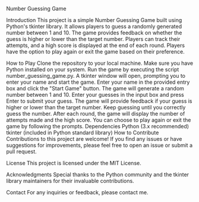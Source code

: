 
Number Guessing Game

Introduction
This project is a simple Number Guessing Game built using Python's tkinter library. It allows players to guess a randomly generated number between 1 and 10. The game provides feedback on whether the guess is higher or lower than the target number. Players can track their attempts, and a high score is displayed at the end of each round. Players have the option to play again or exit the game based on their preference.

How to Play
Clone the repository to your local machine.
Make sure you have Python installed on your system.
Run the game by executing the script number_guessing_game.py.
A tkinter window will open, prompting you to enter your name and start the game.
Enter your name in the provided entry box and click the "Start Game" button.
The game will generate a random number between 1 and 10.
Enter your guesses in the input box and press Enter to submit your guess.
The game will provide feedback if your guess is higher or lower than the target number.
Keep guessing until you correctly guess the number.
After each round, the game will display the number of attempts made and the high score.
You can choose to play again or exit the game by following the prompts.
Dependencies
Python (3.x recommended)
tkinter (included in Python standard library)
How to Contribute
Contributions to this project are welcome! If you find any issues or have suggestions for improvements, please feel free to open an issue or submit a pull request.

License
This project is licensed under the MIT License.

Acknowledgments
Special thanks to the Python community and the tkinter library maintainers for their invaluable contributions.

Contact
For any inquiries or feedback, please contact me.